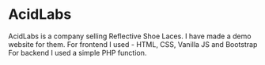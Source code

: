 # AcidLabs

AcidLabs is a company selling Reflective Shoe Laces.
I have made a demo website for them.
For frontend I used - HTML, CSS, Vanilla JS and Bootstrap
For backend I used a simple PHP function.
